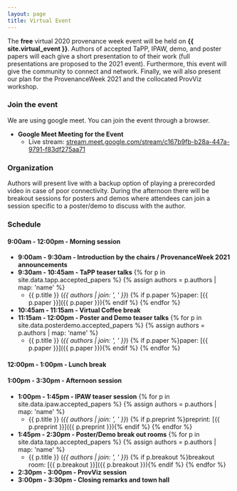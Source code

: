 ```yaml
---
layout: page
title: Virtual Event
---
```


The **free** virtual 2020 provenance week event will be held on **{{ site.virtual_event }}**. Authors of accepted TaPP, IPAW, demo, and poster papers will each give a short presentation to of their work (full presentations are proposed to the 2021 event). Furthermore, this event will give the community to connect and network. Finally, we will also present our plan for the ProvenanceWeek 2021 and the collocated ProvViz workshop.

### Join the event

We are using google meet. You can join the event through a browser.

- **Google Meet Meeting for the Event**
    <!-- - join using this link [meet.google.com/ohg-bnjd-moe](meet.google.com/ohg-bnjd-moe) -->
    <!-- - join by phone (‪US‬): +1 401-375-2149‬ -->
   <!-- - PIN: ‪657 499 998#‬ -->
    - Live stream: [stream.meet.google.com/stream/c167b9fb-b28a-447a-9791-f83df275aa71](stream.meet.google.com/stream/c167b9fb-b28a-447a-9791-f83df275aa71)

### Organization

Authors will present live with a backup option of playing a prerecorded video in case of poor connectivity. During the afternoon there will be breakout sessions for posters and demos where attendees can join a session specific to a poster/demo to discuss with the author.

### Schedule

#### 9:00am - 12:00pm - Morning session

- **9:00am - 9:30am  - Introduction by the chairs / ProvenanceWeek 2021 announcements**
- **9:30am - 10:45am - TaPP teaser talks**
{% for p in site.data.tapp.accepted_papers %}
{% assign authors = p.authors | map: 'name' %}
    - {{ p.title }} (*{{ authors | join: ', ' }}*) {% if p.paper %}paper: [{{ p.paper }}]({{ p.paper }}){% endif %}
{% endfor %}
- **10:45am - 11:15am - Virtual Coffee break**
- **11:15am - 12:00pm - Poster and Demo teaser talks**
{% for p in site.data.posterdemo.accepted_papers %}
{% assign authors = p.authors | map: 'name' %}
    - {{ p.title }} (*{{ authors | join: ', ' }}*) {% if p.paper %}paper: [{{ p.paper }}]({{ p.paper }}){% endif %}
{% endfor %}


#### 12:00pm - 1:00pm - Lunch break

#### 1:00pm - 3:30pm - Afternoon session

-  **1:00pm - 1:45pm - IPAW teaser session**
{% for p in site.data.ipaw.accepted_papers %}
{% assign authors = p.authors | map: 'name' %}
    - {{ p.title }} (*{{ authors | join: ', ' }}*) {% if p.preprint %}preprint: [{{ p.preprint }}]({{ p.preprint }}){% endif %}
{% endfor %}
-  **1:45pm - 2:30pm - Poster/Demo break out rooms**
{% for p in site.data.tapp.accepted_papers %}
{% assign authors = p.authors | map: 'name' %}
    - {{ p.title }} (*{{ authors | join: ', ' }}*) {% if p.breakout %}breakout room: [{{ p.breakout }}]({{ p.breakout }}){% endif %}
{% endfor %}
-  **2:30pm - 3:00pm - ProvViz session**
-  **3:00pm - 3:30pm - Closing remarks and town hall**
